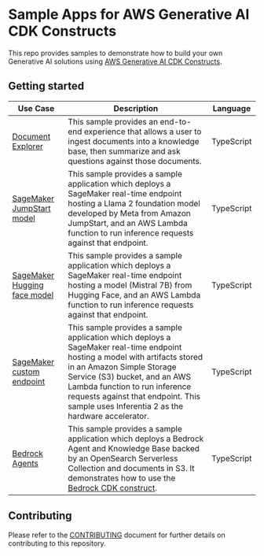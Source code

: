 # Sample Apps for AWS Generative AI CDK Constructs

This repo provides samples to demonstrate how to build your own Generative AI solutions using [AWS Generative AI CDK Constructs](https://github.com/awslabs/generative-ai-cdk-constructs).

## Getting started

|Use Case|Description|Language|
|-|-|-|
|[Document Explorer](samples/document_explorer/)| This sample provides an end-to-end experience that allows a user to ingest documents into a knowledge base, then summarize and ask questions against those documents.|TypeScript|
|[SageMaker JumpStart model](samples/sagemaker_jumpstart_model/)| This sample provides a sample application which deploys a SageMaker real-time endpoint hosting a Llama 2 foundation model developed by Meta from Amazon JumpStart, and an AWS Lambda function to run inference requests against that endpoint.|TypeScript|
|[SageMaker Hugging face model](samples/sagemaker_huggingface_model/)| This sample provides a sample application which deploys a SageMaker real-time endpoint hosting a model (Mistral 7B) from Hugging Face, and an AWS Lambda function to run inference requests against that endpoint.|TypeScript|
|[SageMaker custom endpoint](samples/sagemaker_custom_endpoint/)| This sample provides a sample application which deploys a SageMaker real-time endpoint hosting a model with artifacts stored in an Amazon Simple Storage Service (S3) bucket, and an AWS Lambda function to run inference requests against that endpoint. This sample uses Inferentia 2 as the hardware accelerator. |TypeScript|
|[Bedrock Agents](samples/bedrock-agent/)| This sample provides a sample application which deploys a Bedrock Agent and Knowledge Base backed by an OpenSearch Serverless Collection and documents in S3. It demonstrates how to use the [Bedrock CDK construct](https://github.com/awslabs/generative-ai-cdk-constructs/tree/main/src/cdk-lib/bedrock). |TypeScript|

## Contributing

Please refer to the [CONTRIBUTING](CONTRIBUTING.md) document for further details on contributing to this repository.
